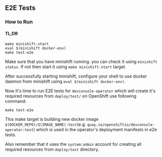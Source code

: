 ## E2E Tests

### How to Run

#### TL;DR

```
make minishift-start
eval $(minishift docker-env)
make test-e2e
```

Make sure that you have minishift running. you can check it using `minishift status`. If not then start it using `make minishift-start` target.

After successfully starting minishift, configure your shell to use docker daemon from minishift using `eval $(minishift docker-env)`.

Now it's time to run E2E tests for `devconsole-operator` which will create it's required resources from `deploy/test/` on OpenShift use following command:

```
make test-e2e
```

This make target is building new docker image `$(DOCKER_REPO)/$(IMAGE_NAME):test`(e.g. `quay.io/openshiftio/devconsole-operator:test`) which is used in the operator's deployment manifests in e2e tests.

Also remember that it uses the `system:admin` account for creating all required resources from `deploy/test` directory.